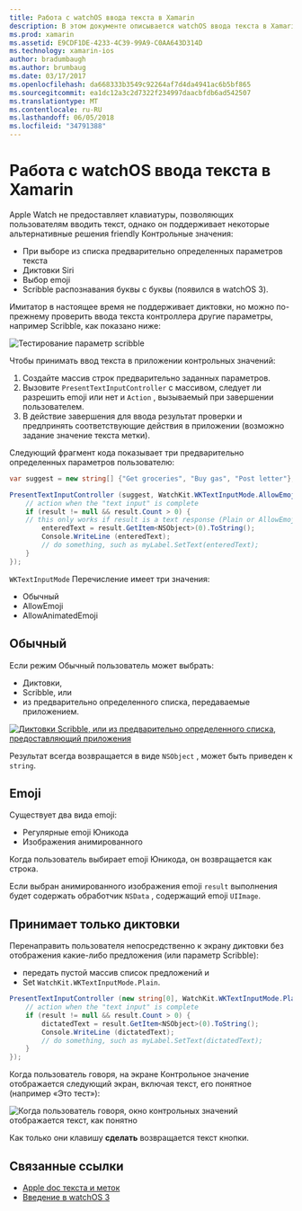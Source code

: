 ```yaml
---
title: Работа с watchOS ввода текста в Xamarin
description: В этом документе описывается watchOS ввода текста в Xamarin. Он описывает PresentTextInputController метод, ретуширование, обычный текст, emojis и диктовки.
ms.prod: xamarin
ms.assetid: E9CDF1DE-4233-4C39-99A9-C0AA643D314D
ms.technology: xamarin-ios
author: bradumbaugh
ms.author: brumbaug
ms.date: 03/17/2017
ms.openlocfilehash: da668333b3549c92264af7d4da4941ac6b5bf865
ms.sourcegitcommit: ea1dc12a3c2d7322f234997daacbfdb6ad542507
ms.translationtype: MT
ms.contentlocale: ru-RU
ms.lasthandoff: 06/05/2018
ms.locfileid: "34791388"
---
```

# <a name="working-with-watchos-text-input-in-xamarin"></a>Работа с watchOS ввода текста в Xamarin

Apple Watch не предоставляет клавиатуры, позволяющих пользователям вводить текст, однако он поддерживает некоторые альтернативные решения friendly Контрольные значения:

- При выборе из списка предварительно определенных параметров текста
- Диктовки Siri
- Выбор emoji
- Scribble распознавания буквы с буквы (появился в watchOS 3).

Имитатор в настоящее время не поддерживает диктовки, но можно по-прежнему проверить ввода текста контроллера другие параметры, например Scribble, как показано ниже:

![](text-input-images/textinput-sml.png "Тестирование параметр scribble")

Чтобы принимать ввод текста в приложении контрольных значений:

1. Создайте массив строк предварительно заданных параметров.
2. Вызовите `PresentTextInputController` с массивом, следует ли разрешить emoji или нет и `Action` , вызываемый при завершении пользователем.
3. В действие завершения для ввода результат проверки и предпринять соответствующие действия в приложении (возможно задание значение текста метки).

Следующий фрагмент кода показывает три предварительно определенных параметров пользователю:

```csharp
var suggest = new string[] {"Get groceries", "Buy gas", "Post letter"};

PresentTextInputController (suggest, WatchKit.WKTextInputMode.AllowEmoji, (result) => {
    // action when the "text input" is complete
    if (result != null && result.Count > 0) {
    // this only works if result is a text response (Plain or AllowEmoji)
        enteredText = result.GetItem<NSObject>(0).ToString();
        Console.WriteLine (enteredText);
        // do something, such as myLabel.SetText(enteredText);
    }
});
```

`WKTextInputMode` Перечисление имеет три значения:

- Обычный
- AllowEmoji
- AllowAnimatedEmoji

## <a name="plain"></a>Обычный

Если режим Обычный пользователь может выбрать:

- Диктовки,
- Scribble, или
- из предварительно определенного списка, передаваемые приложением.

[![](text-input-images/plain-scribble-sml.png "Диктовки Scribble, или из предварительно определенного списка, предоставляющий приложения")](text-input-images/plain-scribble.png#lightbox)

Результат всегда возвращается в виде `NSObject` , может быть приведен к `string`.

## <a name="emoji"></a>Emoji

Существует два вида emoji:

- Регулярные emoji Юникода
- Изображения анимированного

Когда пользователь выбирает emoji Юникода, он возвращается как строка.

Если выбран анимированного изображения emoji `result` выполнения будет содержать обработчик `NSData` , содержащий emoji `UIImage`.

## <a name="accepting-dictation-only"></a>Принимает только диктовки

Перенаправить пользователя непосредственно к экрану диктовки без отображения какие-либо предложения (или параметр Scribble):

- передать пустой массив список предложений и
- Set `WatchKit.WKTextInputMode.Plain`.

```csharp
PresentTextInputController (new string[0], WatchKit.WKTextInputMode.Plain, (result) => {
    // action when the "text input" is complete
    if (result != null && result.Count > 0) {
        dictatedText = result.GetItem<NSObject>(0).ToString();
        Console.WriteLine (dictatedText);
        // do something, such as myLabel.SetText(dictatedText);
    }
});
```

Когда пользователь говоря, на экране Контрольное значение отображается следующий экран, включая текст, его понятное (например «Это тест»):

![](text-input-images/dictation.png "Когда пользователь говоря, окно контрольных значений отображается текст, как понятно")

Как только они клавишу **сделать** возвращается текст кнопки.



## <a name="related-links"></a>Связанные ссылки

- [Apple doc текста и меток](https://developer.apple.com/library/ios/documentation/General/Conceptual/WatchKitProgrammingGuide/TextandLabels.html)
- [Введение в watchOS 3](~/ios/watchos/platform/introduction-to-watchos3/index.md)
